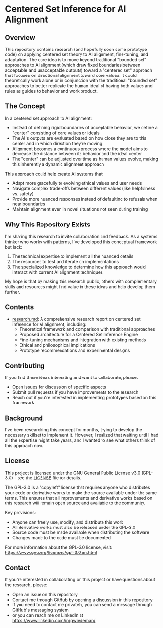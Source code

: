 # Centered Set Inference for AI Alignment

## Overview

This repository contains research (and hopefully soon some prototype code) on applying centered set theory to AI alignment, fine-tuning, and adaptation. The core idea is to move beyond traditional "bounded set" approaches to AI alignment (which draw fixed boundaries between acceptable and unacceptable outputs) toward a "centered set" approach that focuses on directional alignment toward core values. It could theoretically work alone or in conjunction with the traditional "bounded set" approaches to better replicate the human ideal of having both values and rules as guides to behavior and work product.

## The Concept

In a centered set approach to AI alignment:

- Instead of defining rigid boundaries of acceptable behavior, we define a "center" consisting of core values or ideals
- The AI's outputs are evaluated based on how close they are to this center and in which direction they're moving
- Alignment becomes a continuous process where the model aims to decrease the distance between its behavior and the ideal center
- The "center" can be adjusted over time as human values evolve, making this inherently a dynamic alignment approach

This approach could help create AI systems that:
- Adapt more gracefully to evolving ethical values and user needs
- Navigate complex trade-offs between different values (like helpfulness vs. safety)
- Provide more nuanced responses instead of defaulting to refusals when near boundaries
- Maintain alignment even in novel situations not seen during training

## Why This Repository Exists

I'm sharing this research to invite collaboration and feedback. As a systems thinker who works with patterns, I've developed this conceptual framework but lack:

1. The technical expertise to implement all the nuanced details
2. The resources to test and iterate on implementations
3. The specialized knowledge to determine how this approach would interact with current AI alignment techniques

My hope is that by making this research public, others with complementary skills and resources might find value in these ideas and help develop them further.

## Contents

- [research.md](research.md): A comprehensive research report on centered set inference for AI alignment, including:
  - Theoretical framework and comparison with traditional approaches
  - Proposed architecture for a Centered Set Inference Engine
  - Fine-tuning mechanisms and integration with existing methods
  - Ethical and philosophical implications
  - Prototype recommendations and experimental designs

## Contributing

If you find these ideas interesting and want to collaborate, please:
- Open issues for discussion of specific aspects
- Submit pull requests if you have improvements to the research
- Reach out if you're interested in implementing prototypes based on this framework

## Background

I've been researching this concept for months, trying to develop the necessary skillset to implement it. However, I realized that waiting until I had all the expertise might take years, and I wanted to see what others think of this approach now.

## License

This project is licensed under the GNU General Public License v3.0 (GPL-3.0) - see the [LICENSE](LICENSE) file for details.

The GPL-3.0 is a "copyleft" license that requires anyone who distributes your code or derivative works to make the source available under the same terms. This ensures that all improvements and derivative works based on this research will remain open source and available to the community.

Key provisions:
- Anyone can freely use, modify, and distribute this work
- All derivative works must also be released under the GPL-3.0
- Source code must be made available when distributing the software
- Changes made to the code must be documented

For more information about the GPL-3.0 license, visit: https://www.gnu.org/licenses/gpl-3.0.en.html

## Contact

If you're interested in collaborating on this project or have questions about the research, please:

- Open an issue on this repository
- Contact me through GitHub by opening a discussion in this repository
- If you need to contact me privately, you can send a message through GitHub's messaging system
- or you can reach me on LinkedIn at https://www.linkedin.com/in/gwiedeman/ 
